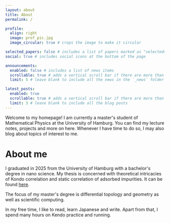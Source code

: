 ```yaml
---
layout: about
title: About
permalink: /

profile:
  align: right
  image: prof_pic.jpg
  image_circular: true # crops the image to make it circular

selected_papers: false # includes a list of papers marked as "selected={true}"
social: true # includes social icons at the bottom of the page

announcements:
  enabled: false # includes a list of news items
  scrollable: true # adds a vertical scroll bar if there are more than 3 news items
  limit: 5 # leave blank to include all the news in the `_news` folder

latest_posts:
  enabled: true
  scrollable: true # adds a vertical scroll bar if there are more than 3 new posts items
  limit: 3 # leave blank to include all the blog posts
---
```


Welcome to my homepage! I am currently a master's student of Mathematical Physics at the University of Hamburg. You can find my lecture notes, projects and more on here. Whenever I have time to do so, I may also blog about topics of interest to me.

# About me

I graduated in 2025 from the University of Hamburg with a bachelor's degree in nano science. My thesis is concerned with theoretical intricacies of Kondo correlation and static correlation of adsorbed impurities. It can be found [here](https://www2.physnet.uni-hamburg.de/services/bibliothek/Examensarbeiten/bachelor/BA2024.htm).

The focus of my master's degree is differential topology and geometry as well as scientific computing.

In my free time, I like to read, learn Japanese and write. Apart from that, I spend many hours on Kendo practice and running.

